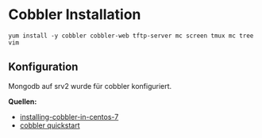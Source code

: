 # Cobbler Installation

`yum install -y cobbler cobbler-web tftp-server mc screen tmux mc tree vim`

## Konfiguration

Mongodb auf srv2 wurde für cobbler  konfiguriert.

**Quellen:**

* [installing-cobbler-in-centos-7](https://n40lab.wordpress.com/2016/02/29/installing-cobbler-in-centos-7/)
* [cobbler quickstart](http://cobbler.github.io/manuals/quickstart/)
